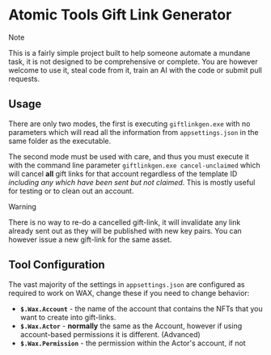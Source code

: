 # Atomic Tools Gift Link Generator

> [!NOTE]
> This is a fairly simple project built to help someone automate a mundane task, it is not designed to be comprehensive or complete. You are however welcome to use it, steal code from it, train an AI with the code or submit pull requests.

## Usage

There are only two modes, the first is executing `giftlinkgen.exe` with no parameters which will read all the information from `appsettings.json` in the same folder as the executable.

The second mode must be used with care, and thus you must execute it with the command line parameter `giftlinkgen.exe cancel-unclaimed` which will cancel **all** gift links for that account regardless of the template ID *including any which have been sent but not claimed*. This is mostly useful for testing or to clean out an account.

> [!WARNING]
> There is no way to re-do a cancelled gift-link, it will invalidate any link already sent out as they will be published with new key pairs. You can however issue a new gift-link for the same asset.

## Tool Configuration

The vast majority of the settings in `appsettings.json` are configured as required to work on WAX, change these if you need to change behavior:

- **`$.Wax.Account`** - the name of the account that contains the NFTs that you want to create into gift-links.
- **`$.Wax.Actor`** - **normally** the same as the Account, however if using account-based permissions it is different. (Advanced)
- **`$.Wax.Permission`** - the permission within the Actor's account, if not using a custom permission it is `active`.
- **`$.Wax.BaseUri`** and **`$.AtomicAssets.BaseUri`** - the WAX RPC API / AtomicAssets API, for WAX I recommend using EOS USA as the usage is generous, there is an exponential backoff-delay mechanism built in, beware of RPC and AtomicAsset API servers with very low rate limits.
- **`$.Wax.GiftMemo`** - the memo you want to be displayed in the gift-link.
- **`$.Output.OutputFile`** - where to spit a CSV file out, by default it will be `~/Desktop/gift-links.csv`

> [!NOTE]
> The other settings in the file are useful for when switching between chains, however changing them are likely to break things due to subtle differences in the API versions between EOS and WAX in particular.

## WAX / EOS Configuration

> [!IMPORTANT]
> If your private key is exposed, then bad actors / malicious actors can and will steal from your account. It's highly recommended to run this tool with an account that only has assets you wish to give away and with a key that has the minimum privileges.
> 
> For the default behavior, i.e. generating gift links, this means `atomicassets::transfer` and `atomictoolsx::announcelink`. For `cancel-unclaimed` then only `atomictoolsx::cancellink` is required. Your use of this tool is entirely at your own risk.

You can configure custom permissions using [WaxBlock](https://waxblock.io/wallet/permissions), I have previously [blogged about doing this](https://peakd.com/wax/@scetrov/using-wax-permissions-to-create-a-custom-warsaken-claim-only-keypair).

### Secret Configuration

This tool requires access to your secret key, I assume by this point you have read the above important information about secret keys.

You can put your private key in this file:

```
~\AppData\Roaming\Microsoft\UserSecrets\dotnet-GiftLinkGenerator-6b9a105e-f82f-4234-9a06-c389d47b2891\secrets.json
```

> [!WARNING]
> Only file-system access controls protect this file, it is **NOT** encrypted.

The format of the file is as follows:

```json
{
  "Wax": {
    "PrivateKey": "5...rest of your private key replaces this entire string."
  }
}
```
> [!NOTE]
> Keys should be in the original EOS format, if you need to convert them then Anchor Wallet has a converter in the Tools menu.


## Attribution

Application Icon [by Howieart](https://www.svgrepo.com/author/Howieart/) (License: CC-BY)
[Eos-Sharp-2.0](https://github.com/Saltant/Eos-Sharp-2.0) has been invaluable (License: MIT)